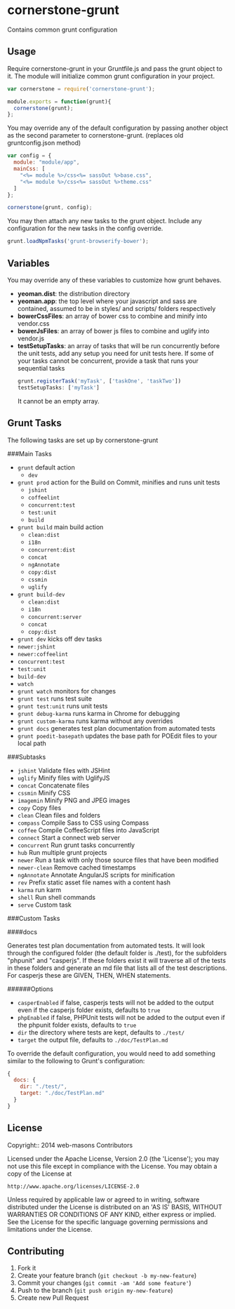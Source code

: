 cornerstone-grunt
============

Contains common grunt configuration


Usage
-----

Require cornerstone-grunt in your Gruntfile.js and pass the grunt object to it.  The module will initialize
common grunt configuration in your project.

```javascript
var cornerstone = require('cornerstone-grunt');

module.exports = function(grunt){
  cornerstone(grunt);
};
```

You may override any of the default configuration by passing another object as the second parameter to
cornerstone-grunt. (replaces old gruntconfig.json method)

```javascript
var config = {
  module: "module/app",
  mainCss: [
    "<%= module %>/css<%= sassOut %>base.css",
    "<%= module %>/css<%= sassOut %>theme.css"
  ]
};

cornerstone(grunt, config);
```

You may then attach any new tasks to the grunt object.  Include any configuration for the new tasks in the
config override.

```javascript
grunt.loadNpmTasks('grunt-browserify-bower');
```

## Variables

You may override any of these variables to customize how grunt behaves.

- **yeoman.dist**: the distribution directory
- **yeoman.app**: the top level where your javascript and sass are contained, assumed to be in styles/ and scripts/ folders respectively
- **bowerCssFiles**: an array of bower css to combine and minify into vendor.css
- **bowerJsFiles**: an array of bower js files to combine and uglify into vendor.js
- **testSetupTasks**: an array of tasks that will be run concurrently before the unit tests,
add any setup you need for unit tests here.
If some of your tasks cannot be concurrent, provide a task that runs your sequential tasks
  ```javascript
  grunt.registerTask('myTask', ['taskOne', 'taskTwo'])
  testSetupTasks: ['myTask']
  ```
  It cannot be an empty array.

## Grunt Tasks

The following tasks are set up by cornerstone-grunt

###Main Tasks

- `grunt`  default action
  - `dev`
- `grunt prod` action for the Build on Commit, minifies and runs unit tests
  - `jshint`
  - `coffeelint`
  - `concurrent:test`
  - `test:unit`
  - `build`
- `grunt build` main build action
  - `clean:dist`
  - `i18n`
  - `concurrent:dist`
  - `concat`
  - `ngAnnotate`
  - `copy:dist`
  - `cssmin`
  - `uglify`
- `grunt build-dev`
  - `clean:dist`
  - `i18n`
  - `concurrent:server`
  - `concat`
  - `copy:dist`
-  `grunt dev` kicks off dev tasks
  - `newer:jshint`
  - `newer:coffeelint`
  - `concurrent:test`
  - `test:unit`
  - `build-dev`
  - `watch`
- `grunt watch`  monitors for changes
- `grunt test` runs test suite
- `grunt test:unit` runs unit tests
- `grunt debug-karma` runs karma in Chrome for debugging
- `grunt custom-karma` runs karma without any overrides
- `grunt docs` generates test plan documentation from automated tests
- `grunt poedit-basepath` updates the base path for POEdit files to your local path

###Subtasks

- `jshint`  Validate files with JSHint
- `uglify`  Minify files with UglifyJS
- `concat`  Concatenate files
- `cssmin`  Minify CSS
- `imagemin`  Minify PNG and JPEG images
- `copy`  Copy files
- `clean`  Clean files and folders
- `compass`  Compile Sass to CSS using Compass
- `coffee`  Compile CoffeeScript files into JavaScript
- `connect`  Start a connect web server
- `concurrent`  Run grunt tasks concurrently
- `hub`  Run multiple grunt projects
- `newer`  Run a task with only those source files that have been modified
- `newer-clean`  Remove cached timestamps
- `ngAnnotate`  Annotate AngularJS scripts for minification
- `rev`  Prefix static asset file names with a content hash
- `karma`  run karm
- `shell`  Run shell commands
- `serve`  Custom task

###Custom Tasks

####docs

Generates test plan documentation from automated tests.  It will look through the configured folder
(the default folder is ./test), for the subfolders "phpunit" and "casperjs".  If these folders exist it will traverse
 all of the tests in these folders and generate an md file that lists all of the test descriptions.  For casperjs
 these are GIVEN, THEN, WHEN statements.

######Options

 - `casperEnabled` if false, casperjs tests will not be added to the output even if the casperjs folder exists, defaults to `true`
 - `phpEnabled` if false, PHPUnit tests will not be added to the output even if the phpunit folder exists, defaults to `true`
 - `dir` the directory where tests are kept, defaults to `./test/`
 - `target` the output file, defaults to `./doc/TestPlan.md`

To override the default configuration, you would need to add something similar to the following to Grunt's configuration:

```javascript
{
  docs: {
    dir: "./test/",
    target: "./doc/TestPlan.md"
  }
}
```

License
------------------

Copyright:: 2014 web-masons Contributors

Licensed under the Apache License, Version 2.0 (the 'License');
you may not use this file except in compliance with the License.
You may obtain a copy of the License at

    http://www.apache.org/licenses/LICENSE-2.0

Unless required by applicable law or agreed to in writing, software
distributed under the License is distributed on an 'AS IS' BASIS,
WITHOUT WARRANTIES OR CONDITIONS OF ANY KIND, either express or implied.
See the License for the specific language governing permissions and
limitations under the License.

Contributing
------------

1. Fork it
2. Create your feature branch (`git checkout -b my-new-feature`)
3. Commit your changes (`git commit -am 'Add some feature'`)
4. Push to the branch (`git push origin my-new-feature`)
5. Create new Pull Request
